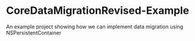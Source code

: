 # CoreDataMigrationRevised-Example
An example project showing how we can implement data migration using NSPersistentContainer

